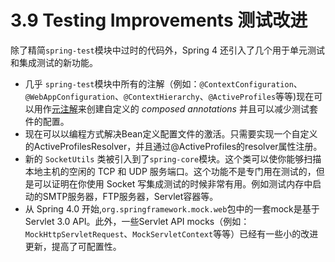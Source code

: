 3.9 Testing Improvements 测试改进
========

除了精简`spring-test`模块中过时的代码外，Spring 4 还引入了几个用于单元测试和集成测试的新功能。

* 几乎 `spring-test`模块中所有的注解（例如：`@ContextConfiguration`、`@WebAppConfiguration`、`@ContextHierarchy`、`@ActiveProfiles`等等)现在可以用作[元注解](http://docs.spring.io/spring/docs/4.2.0.BUILD-SNAPSHOT/spring-framework-reference/htmlsingle/#integration-testing-annotations-meta)来创建自定义的 *composed annotations* 并且可以减少测试套件的配置。
* 现在可以以编程方式解决Bean定义配置文件的激活。只需要实现一个自定义的ActiveProfilesResolver，并且通过@ActiveProfiles的resolver属性注册。
* 新的 `SocketUtils` 类被引入到了`spring-core`模块。这个类可以使你能够扫描本地主机的空闲的 TCP 和 UDP 服务端口。这个功能不是专门用在测试的，但是可以证明在你使用 Socket 写集成测试的时候非常有用。例如测试内存中启动的SMTP服务器，FTP服务器，Servlet容器等。
* 从 Spring 4.0 开始,`org.springframework.mock.web`包中的一套mock是基于Servlet 3.0 API。此外，一些Servlet API mocks（例如：`MockHttpServletRequest`、`MockServletContext`等等）已经有一些小的改进更新，提高了可配置性。